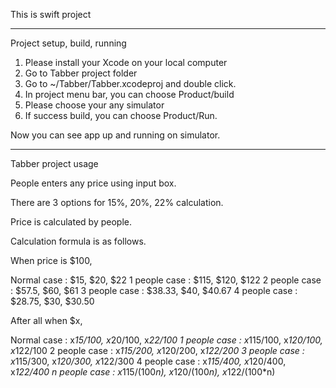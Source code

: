 This is swift project

-------------------------------------

Project setup, build, running

1. Please install your Xcode on your local computer
2. Go to Tabber project folder
3. Go to ~/Tabber/Tabber.xcodeproj and double click.
4. In project menu bar, you can choose Product/build
5. Please choose your any simulator
5. If success build, you can choose Product/Run.

Now you can see app up and running on simulator.


-------------------------------------

Tabber project usage

People enters any price using input box.

There are 3 options for 15%, 20%, 22% calculation.

Price is calculated by people.

Calculation formula is as follows.

When price is $100, 

Normal case : $15, $20, $22
1 people case : $115, $120, $122
2 people case : $57.5, $60, $61
3 people case : $38.33, $40, $40.67
4 people case : $28.75, $30, $30.50

After all when $x, 

Normal case : x*15/100, x*20/100, x*22/100
1 people case : x*115/100, x*120/100, x*122/100
2 people case : x*115/200, x*120/200, x*122/200
3 people case : x*115/300, x*120/300, x*122/300
4 people case : x*115/400, x*120/400, x*122/400
n people case : x*115/(100*n), x*120/(100*n), x*122/(100*n)
